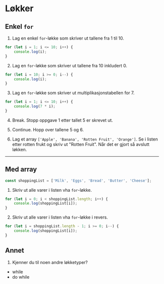 # Løkker

## Enkel `for`

1. Lag en enkel `for`-løkke som skriver ut tallene fra 1 til 10.

```javascript
for (let i = 1; i <= 10; i++) {
    console.log(i);
}
```

2. Lag en `for`-løkke som skriver ut tallene fra 10 inkludert 0.

```javascript
for (let i = 10; i >= 0; i--) {
    console.log(i);
}
```

3. Lag en `for`-løkke som skriver ut multiplikasjonstabellen for 7.

```javascript
for (let i = 1; i <= 10; i++) {
    console.log(7 * i);
}
```

4. Break. Stopp oppgave 1 etter tallet 5 er skrevet ut.

5. Continue. Hopp over tallene 5 og 6.

6. Lag et array `['Apple', 'Banana', 'Rotten Fruit', 'Orange']`. Se i listen etter rotten frukt og skriv ut "Rotten Fruit". Når det er gjort så avslutt løkken.

---

## Med array

```javascript
const shoppingList = ['Milk', 'Eggs', 'Bread', 'Butter', 'Cheese'];
```

1. Skriv ut alle varer i listen vha `for`-løkke.

```javascript
for (let i = 0; i < shoppingList.length; i++) {
    console.log(shoppingList[i]);
}
```

2. Skriv ut alle varer i listen vha `for`-løkke i revers.

```javascript
for (let i = shoppingList.length - 1; i >= 0; i--) {
    console.log(shoppingList[i]);
}
```

## Annet

1. Kjenner du til noen andre løkketyper?

- while
- do while



